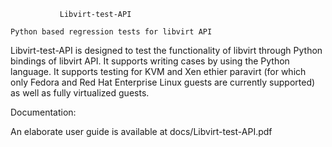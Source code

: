                Libvirt-test-API

    Python based regression tests for libvirt API


Libvirt-test-API is designed to test the functionality of libvirt
through Python bindings of libvirt API. It supports writing cases
by using the Python language. It supports testing for KVM and
Xen ethier paravirt (for which only Fedora and Red Hat Enterprise
Linux guests are currently supported) as well as fully virtualized
guests.


Documentation:

An elaborate user guide is available at  docs/Libvirt-test-API.pdf

